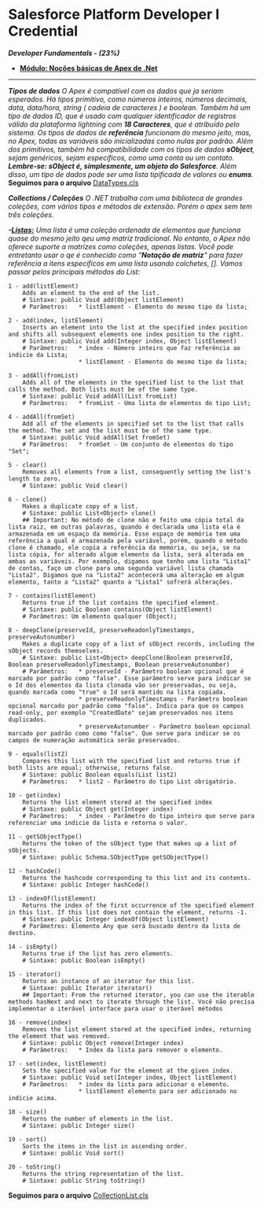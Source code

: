 # Salesforce Platform Developer I Credential

***Developer Fundamentals - (23%)***
- **[Módulo: Noções básicas de Apex de .Net](https://trailhead.salesforce.com/pt-BR/content/learn/modules/apex_basics_dotnet?trailmix_creator_id=strailhead&trailmix_slug=prepare-for-your-salesforce-platform-developer-i-credential)**
----------
***Tipos de dados***
*O Apex é compatível com os dados que ja seriam esperados. Há tipos primitivo, como números inteiros, números decimais, data, data/hora, string ( cadeia de caracteres ) e boolean. Também há um tipo de dados ID, que é usado com qualquer identificador de registros válido da plataforma lightning com **18 Caracteres**, que é atribuído pelo sistema.*
*Os tipos de dados de **referência** funcionam do mesmo jeito, mas, no Apex, todas as variáveis são inicializadas como nulas por padrão.*
*Além dos primitivos, também há compatibilidade com os tipos de dados **sObject**, sejam genéricos, sejam específicos, como uma conta ou um contato. **Lembre-se: sObject é, simplesmente, um objeto do Salesforce**.*
*Além disso, um tipo de dados pode ser uma lista tipificada de valores ou **enums**.*
**Seguimos para o arquivo** [DataTypes.cls](./force-app/main/default/classes/DataTypes.cls)

***Collections / Coleções***
*O .NET trabalha com uma biblioteca de grandes coleções, com vários tipos e métodos de extensão. Porém o apex sem tem três coleções.*

***-[Listas:](https://developer.salesforce.com/docs/atlas.en-us.apexref.meta/apexref/apex_methods_system_list.htm#apex_System_List_deepClone)***
*Uma lista é uma coleção ordenada de elementos que funciona quase do mesmo jeito qeu uma matriz tradicional. No entanto, o Apex não oferece suporte a matrizes como coleções, apenas listas. Você pode entretanto usar o qe é conhecido como "**Notação de matriz**" para fazer referência a itens específicos em uma lista usando colchetes, [].*
*Vamos passar pelos principais métodos do List:*

    1 - add(listElement)
        Adds an element to the end of the list.
        # Sintaxe: public Void add(Object listElement)
        # Parâmetros:   * listElement - Elemento do mesmo tipo da lista;

    2 - add(index, listElement)
        Inserts an element into the list at the specified index position and shifts all subsequent elements one index position to the right.
        # Sintaxe: public Void add(Integer index, Object listElement)
        # Parâmetros:   * index - Número inteiro que faz referência ao indicie da Lista;
                        * listElement - Elemento do mesmo tipo da lista;
  
    3 - addAll(fromList)
        Adds all of the elements in the specified list to the list that calls the method. Both lists must be of the same type.
        # Sintaxe: public Void addAll(List fromList)
        # Parâmetros:   * fromList - Uma lista de elementos do tipo List;

    4 - addAll(fromSet)
        Add all of the elements in specified set to the list that calls the method. The set and the list must be of the same type.
        # Sintaxe: public Void addAll(Set fromSet)
        # Parâmetros:   * fromSet - Um conjunto de elementos do tipo "Set";

    5 - clear()
        Removes all elements from a list, consequently setting the list's length to zero.
        # Sintaxe: public Void clear()

    6 - clone()
        Makes a duplicate copy of a list.        
        # Sintaxe: public List<Object> clone()
        ## Important: No método de clone não e feito uma cópia total da lista raiz, em outras palavras, quando é declarada uma lista ela é armazenada em um espaço da memória. Esse espaço de memória tem uma referência a qual é armazenada pela variável, porém, quando o método clone é chamado, ele copia a referência da memória, ou seja, se na lista cópia, for alterado algum elemento da lista, será alterada em ambas as variáveis. Por exemplo, digamos que tenho uma lista "Lista1" de contas, faço um clone para uma segunda variável lista chamada "Lista2". Digamos que na "Lista2" acontecerá uma alteração em algum elemento, tanto a "Lista2" quanto a "Lista1" sofrerá alterações.

    7 - contains(listElement)
        Returns true if the list contains the specified element.
        # Sintaxe: public Boolean contains(Object listElement)
        # Parâmetros: Um elemento qualquer (Object);

    8 - deepClone(preserveId, preserveReadonlyTimestamps, preserveAutonumber)
        Makes a duplicate copy of a list of sObject records, including the sObject records themselves.
        # Sintaxe: public List<Object> deepClone(Boolean preserveId, Boolean preserveReadonlyTimestamps, Boolean preserveAutonumber)
        # Parâmetros:   * preserveId - Parâmetro boolean opcional que é marcado por padrão como "false". Esse parâmetro serve para indicar se o Id dos elementos da lista clonada vão ser preservadas, ou seja, quando marcada como "true" o Id será mantido na lista copiada.
                        * preserveReadonlyTimestamps - Parâmetro boolean opcional marcado por padrão como "false". Indica para que os campos read-only, por exemplo "CreatedDate" sejam preservados nos itens duplicados.
                        * preserveAutonumber - Parâmetro boolean opcional marcado por padrão como como "false". Que serve para indicar se os campos de numeração automática serão preservados.
    
    9 - equals(list2)
        Compares this list with the specified list and returns true if both lists are equal; otherwise, returns false.
        # Sintaxe: public Boolean equals(List list2)
        # Parâmetros:   * list2 - Parâmetro do tipo List obrigatório.

    10 - get(index)
        Returns the list element stored at the specified index
        # Sintaxe: public Object get(Integer index)
        # Parâmetros:   * index - Parâmetro do tipo inteiro que serve para referenciar uma indicie da lista e retorna o valor.

    11 - getSObjectType()
        Returns the token of the sObject type that makes up a list of sObjects.
        # Sintaxe: public Schema.SObjectType getSObjectType()

    12 - hashCode()
        Returns the hashcode corresponding to this list and its contents.
        # Sintaxe: public Integer hashCode()

    13 - indexOf(listElement)
        Returns the index of the first occurrence of the specified element in this list. If this list does not contain the element, returns -1.
        # Sintaxe: public Integer indexOf(Object listElement)
        # Parâmetros: Elemento Any que será buscado dentro da lista de destino.

    14 - isEmpty()
        Returns true if the list has zero elements.
        # Sintaxe: public Boolean isEmpty()

    15 - iterator()
        Returns an instance of an iterator for this list.
        # Sintaxe: public Iterator iterator()
        ## Important: From the returned iterator, you can use the iterable methods hasNext and next to iterate through the list. Você não precisa implementar o iterável interface para usar o iterável métodos 

    16 - remove(index)
        Removes the list element stored at the specified index, returning the element that was removed.
        # Sintaxe: public Object remove(Integer index)
        # Parâmetros:   * Index da lista para remover o elemento.

    17 - set(index, listElement)
        Sets the specified value for the element at the given index.
        # Sintaxe: public Void set(Integer index, Object listElement)
        # Parâmetros:   * index da lista para adicionar o elemento.
                        * listElement elemento para ser adicionado no indicie acima.
    
    18 - size()
        Returns the number of elements in the list.
        # Sintaxe: public Integer size()

    19 - sort()
        Sorts the items in the list in ascending order.
        # Sintaxe: public Void sort()

    20 - toString()
        Returns the string representation of the list.
        # Sintaxe: public String toString()

 **Seguimos para o arquivo** [CollectionList.cls](./force-app/main/default/classes/CollectionList.cls)
    

